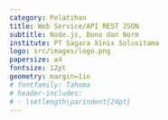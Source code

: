 ```yaml
---
category: Pelatihan
title: Web Service/API REST JSON
subtitle: Node.js, Bono dan Norm
institute: PT Sagara Xinix Solusitama
logo: src/images/logo.png
papersize: a4
fontsize: 12pt
geometry: margin=1in
# fontfamily: Tahoma
# header-includes:
# - \setlength\parindent{24pt}
---
```

